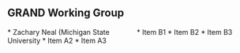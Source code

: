 ## GRAND Working Group
<div style="display: flex; justify-content: space-around;">
  <div style="flex: 1; padding-right: 10px;">
    * Zachary Neal (Michigan State University
    * Item A2
    * Item A3
  </div>
  <div style="flex: 1; padding-left: 10px;">
    * Item B1
    * Item B2
    * Item B3
  </div>
</div>
